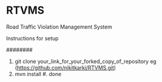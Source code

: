 # RTVMS
Road Traffic Violation Management System

Instructions for setup

########
1. git clone your_link_for_your_forked_copy_of_repository eg (https://github.com/nikitkarki/RTVMS.git)
2. mvn install
#. done
